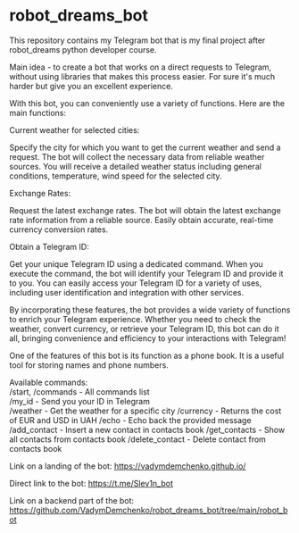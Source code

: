 # robot_dreams_bot
This repository contains my Telegram bot that is my final project after robot_dreams python developer course.

Main idea - to create a bot that works on a direct requests to Telegram, without using libraries that makes this process easier. For sure it's much harder but give you an excellent experience. 

With this bot, you can conveniently use a variety of functions. Here are the main functions:

Current weather for selected cities:

Specify the city for which you want to get the current weather and send a request.
The bot will collect the necessary data from reliable weather sources.
You will receive a detailed weather status including general conditions, temperature, wind speed for the selected city.

Exchange Rates:

Request the latest exchange rates.
The bot will obtain the latest exchange rate information from a reliable source.
Easily obtain accurate, real-time currency conversion rates.

Obtain a Telegram ID:

Get your unique Telegram ID using a dedicated command.
When you execute the command, the bot will identify your Telegram ID and provide it to you.
You can easily access your Telegram ID for a variety of uses, including user identification and integration with other services.

By incorporating these features, the bot provides a wide variety of functions to enrich your Telegram experience. Whether you need to check the weather, convert currency, or retrieve your Telegram ID, this bot can do it all, bringing convenience and efficiency to your interactions with Telegram!

One of the features of this bot is its function as a phone book. It is a useful tool for storing names and phone numbers.

Available commands:<br>
  /start, /commands - All commands list<br>
  /my_id - Send you your ID in Telegram<br>
  /weather <city> - Get the weather for a specific city
  /currency - Returns the cost of EUR and USD in UAH
  /echo <message> - Echo back the provided message
  /add_contact <name> <phone> - Insert a new contact in contacts book
  /get_contacts - Show all contacts from contacts book
  /delete_contact <name> - Delete contact from contacts book

Link on a landing of the bot:
https://vadymdemchenko.github.io/

Direct link to the bot:
https://t.me/Slev1n_bot

Link on a backend part of the bot:
https://github.com/VadymDemchenko/robot_dreams_bot/tree/main/robot_bot

